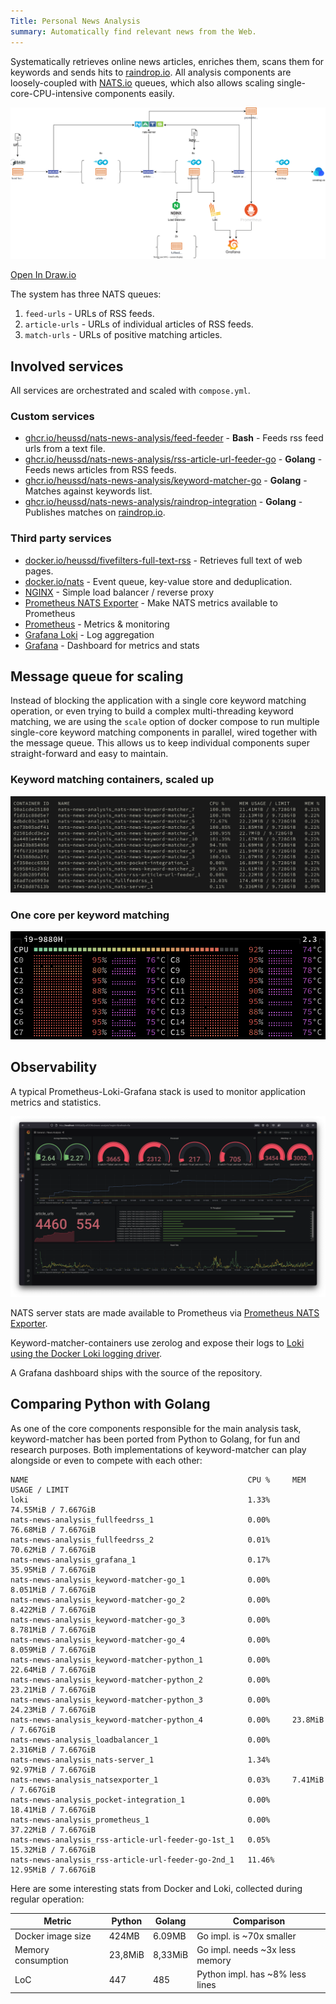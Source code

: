 ```yaml
---
Title: Personal News Analysis
summary: Automatically find relevant news from the Web.
---
```


Systematically retrieves online news articles, enriches them, scans them for keywords and sends hits to [raindrop.io](https://raindrop.io/). All analysis components are loosely-coupled with [NATS.io](https://nats.io/) queues, which also allows scaling single-core-CPU-intensive components easily.

![](architecture.svg)

[Open In Draw.io](https://app.diagrams.net/?url=https://raw.githubusercontent.com/heussd/nats-news-analysis/main/architecture.drawio)

The system has three NATS queues:

1. `feed-urls` - URLs of RSS feeds.
2. `article-urls` - URLs of individual articles of RSS feeds.
3. `match-urls` - URLs of positive matching articles.

## Involved services

All services are orchestrated and scaled with `compose.yml`.

### Custom services

-   [ghcr.io/heussd/nats-news-analysis/feed-feeder](https://ghcr.io/heussd/nats-news-analysis/feed-feeder) - **Bash** - Feeds rss feed urls from a text file.
-   [ghcr.io/heussd/nats-news-analysis/rss-article-url-feeder-go](https://ghcr.io/heussd/nats-news-analysis/article-feeder) - **Golang** - Feeds news articles from RSS feeds.
-   [ghcr.io/heussd/nats-news-analysis/keyword-matcher-go](https://ghcr.io/heussd/nats-news-analysis/keyword-matcher) - **Golang** - Matches against keywords list.
-   [ghcr.io/heussd/nats-news-analysis/raindrop-integration](https://ghcr.io/heussd/nats-news-analysis/raindrop-integration) - **Golang** - Publishes matches on [raindrop.io](https://raindrop.io/).

### Third party services

-   [docker.io/heussd/fivefilters-full-text-rss](https://hub.docker.com/r/heussd/fivefilters-full-text-rss) - Retrieves full text of web pages.
-   [docker.io/nats](https://hub.docker.com/_/nats) - Event queue, key-value store and deduplication.
-   [NGINX](https://www.nginx.com/) - Simple load balancer / reverse proxy
-   [Prometheus NATS Exporter](https://github.com/nats-io/prometheus-nats-exporter) - Make NATS metrics available to Prometheus
-   [Prometheus](https://prometheus.io/) - Metrics & monitoring
-   [Grafana Loki](https://grafana.com/oss/loki/) - Log aggregation
-   [Grafana](https://grafana.com/grafana/) - Dashboard for metrics and stats

## Message queue for scaling

Instead of blocking the application with a single core keyword matching operation, or even trying to build a complex multi-threading keyword matching, we are using the `scale` option of docker compose to run multiple single-core keyword matching components in parallel, wired together with the message queue. This allows us to keep individual components super straight-forward and easy to maintain.

### Keyword matching containers, scaled up

![](containers.png)

### One core per keyword matching

![](cpu-cores.png)

## Observability

A typical Prometheus-Loki-Grafana stack is used to monitor application metrics and statistics.

![](dashboard.png)

NATS server stats are made available to Prometheus via [Prometheus NATS Exporter](https://github.com/nats-io/prometheus-nats-exporter).

Keyword-matcher-containers use zerolog and expose their logs to [Loki using the Docker Loki logging driver](https://yuriktech.com/2020/03/21/Collecting-Docker-Logs-With-Loki/).

A Grafana dashboard ships with the source of the repository.

## Comparing Python with Golang

As one of the core components responsible for the main analysis task, keyword-matcher has been ported from Python to Golang, for fun and research purposes. Both implementations of keyword-matcher can play alongside or even to compete with each other:

    NAME                                                 CPU %     MEM USAGE / LIMIT
    loki                                                 1.33%     74.55MiB / 7.667GiB
    nats-news-analysis_fullfeedrss_1                     0.00%     76.68MiB / 7.667GiB
    nats-news-analysis_fullfeedrss_2                     0.01%     70.62MiB / 7.667GiB
    nats-news-analysis_grafana_1                         0.17%     35.95MiB / 7.667GiB
    nats-news-analysis_keyword-matcher-go_1              0.00%     8.051MiB / 7.667GiB
    nats-news-analysis_keyword-matcher-go_2              0.00%     8.422MiB / 7.667GiB
    nats-news-analysis_keyword-matcher-go_3              0.00%     8.781MiB / 7.667GiB
    nats-news-analysis_keyword-matcher-go_4              0.00%     8.059MiB / 7.667GiB
    nats-news-analysis_keyword-matcher-python_1          0.00%     22.64MiB / 7.667GiB
    nats-news-analysis_keyword-matcher-python_2          0.00%     23.21MiB / 7.667GiB
    nats-news-analysis_keyword-matcher-python_3          0.00%     24.23MiB / 7.667GiB
    nats-news-analysis_keyword-matcher-python_4          0.00%     23.8MiB / 7.667GiB
    nats-news-analysis_loadbalancer_1                    0.00%     2.316MiB / 7.667GiB
    nats-news-analysis_nats-server_1                     1.34%     92.97MiB / 7.667GiB
    nats-news-analysis_natsexporter_1                    0.03%     7.41MiB / 7.667GiB
    nats-news-analysis_pocket-integration_1              0.00%     18.41MiB / 7.667GiB
    nats-news-analysis_prometheus_1                      0.00%     37.22MiB / 7.667GiB
    nats-news-analysis_rss-article-url-feeder-go-1st_1   0.05%     15.32MiB / 7.667GiB
    nats-news-analysis_rss-article-url-feeder-go-2nd_1   11.46%    12.95MiB / 7.667GiB

Here are some interesting stats from Docker and Loki, collected during regular operation:

| Metric             | Python  | Golang  | Comparison                      |
| ------------------ | ------- | ------- | ------------------------------- |
| Docker image size  | 424MB   | 6.09MB  | Go impl. is ~70x smaller        |
| Memory consumption | 23,8MiB | 8,33MiB | Go impl. needs ~3x less memory  |
| LoC                | 447     | 485     | Python impl. has ~8% less lines |
